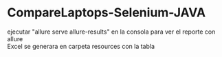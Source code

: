 # CompareLaptops-Selenium-JAVA

ejecutar "allure serve allure-results" en la consola para ver el reporte con allure
<br>
Excel se generara en carpeta resources con la tabla
